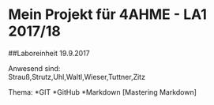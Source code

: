# Mein Projekt für 4AHME - LA1 2017/18

##Laboreinheit 19.9.2017

Anwesend sind:  
Strauß,Strutz,Uhl,Waltl,Wieser,Tuttner,Zitz  

Thema:
*GIT
*GitHub 
*Markdown
[Mastering Markdown]
